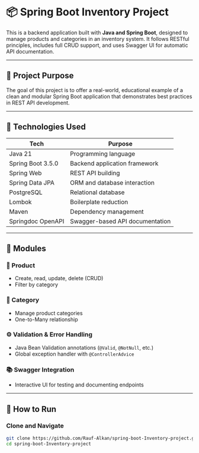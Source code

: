 # 📦 Spring Boot Inventory Project

This is a backend application built with **Java and Spring Boot**, designed to manage products and categories in an inventory system. It follows RESTful principles, includes full CRUD support, and uses Swagger UI for automatic API documentation.

---

## 🧭 Project Purpose

The goal of this project is to offer a real-world, educational example of a clean and modular Spring Boot application that demonstrates best practices in REST API development.

---

## 🚀 Technologies Used

| Tech                | Purpose                            |
|---------------------|-------------------------------------|
| Java 21             | Programming language                |
| Spring Boot 3.5.0   | Backend application framework       |
| Spring Web          | REST API building                   |
| Spring Data JPA     | ORM and database interaction        |
| PostgreSQL          | Relational database                 |
| Lombok              | Boilerplate reduction               |
| Maven               | Dependency management               |
| Springdoc OpenAPI   | Swagger-based API documentation     |

---

## 📂 Modules

### 📌 Product
- Create, read, update, delete (CRUD)
- Filter by category

### 📌 Category
- Manage product categories
- One-to-Many relationship

### ⚙️ Validation & Error Handling
- Java Bean Validation annotations (`@Valid`, `@NotNull`, etc.)
- Global exception handler with `@ControllerAdvice`

### 📚 Swagger Integration
- Interactive UI for testing and documenting endpoints

---

## 🔧 How to Run

### Clone and Navigate

```bash
git clone https://github.com/Rauf-Alkan/spring-boot-Inventory-project.git
cd spring-boot-Inventory-project
